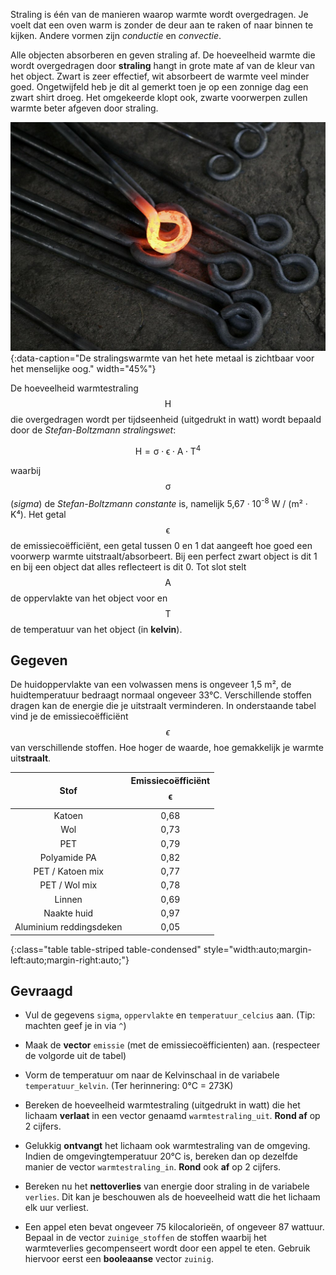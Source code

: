 Straling is één van de manieren waarop warmte wordt overgedragen. Je voelt dat een oven warm is zonder de deur aan te raken of naar binnen te kijken. Andere vormen zijn *conductie* en *convectie*.

Alle objecten absorberen en geven straling af. De hoeveelheid warmte die wordt overgedragen door **straling** hangt in grote mate af van de kleur van het object. Zwart is zeer effectief, wit absorbeert de warmte veel minder goed. Ongetwijfeld heb je dit al gemerkt toen je op een zonnige dag een zwart shirt droeg. Het omgekeerde klopt ook, zwarte voorwerpen zullen warmte beter afgeven door straling.

![De stralingswarmte van het hete metaal is zichtbaar voor het menselijke oog.](media/Hot_metalwork.jpg "Foto door Fir0002/Flagstaffotos op Wikimedia Commons."){:data-caption="De stralingswarmte van het hete metaal is zichtbaar voor het menselijke oog." width="45%"}

De hoeveelheid warmtestraling $$\mathsf{H}$$ die overgedragen wordt per tijdseenheid  (uitgedrukt in watt) wordt bepaald door de *Stefan-Boltzmann stralingswet*:

$$
    \mathsf{H = \sigma \cdot \epsilon \cdot A \cdot T^4}
$$

waarbij $$\mathsf{\sigma}$$ (*sigma*) de *Stefan-Boltzmann constante* is, namelijk 5,67 · 10<sup>-8</sup> W / (m² · K⁴). Het getal $$\mathsf{\epsilon}$$ de emissiecoëfficiënt, een getal tussen 0 en 1 dat aangeeft hoe goed een voorwerp warmte uitstraalt/absorbeert. Bij een perfect zwart object is dit 1 en bij een object dat alles reflecteert is dit 0. Tot slot stelt $$\mathsf{A}$$ de oppervlakte van het object voor en $$\mathsf{T}$$ de temperatuur van het object (in **kelvin**).

## Gegeven

De huidoppervlakte van een volwassen mens is ongeveer 1,5 m², de huidtemperatuur bedraagt normaal ongeveer 33°C. Verschillende stoffen dragen kan de energie die je uitstraalt verminderen. In onderstaande tabel vind je de emissiecoëfficiënt $$\epsilon$$ van verschillende stoffen. Hoe hoger de waarde, hoe gemakkelijk je warmte uit**straalt**. 

| Stof                    | Emissiecoëfficiënt $$\mathsf{\epsilon}$$ | 
|:-----------------------:|:----------:|
| Katoen                  | 0,68       |
| Wol                     | 0,73       |
| PET                     | 0,79       |
| Polyamide PA            | 0,82       |
| PET / Katoen mix        | 0,77       |
| PET / Wol mix           | 0,78       |
| Linnen                  | 0,69       |
| Naakte huid             | 0,97       |
| Aluminium reddingsdeken | 0,05       |
{:class="table table-striped table-condensed" style="width:auto;margin-left:auto;margin-right:auto;"}

## Gevraagd

- Vul de gegevens `sigma`, `oppervlakte` en `temperatuur_celcius` aan. (Tip: machten geef je in via `^`)

- Maak de **vector** `emissie` (met de emissiecoëfficienten) aan. (respecteer de volgorde uit de tabel)

- Vorm de temperatuur om naar de Kelvinschaal in de variabele `temperatuur_kelvin`. (Ter herinnering: 0°C = 273K)

- Bereken de hoeveelheid warmtestraling (uitgedrukt in watt) die het lichaam **verlaat** in een vector genaamd `warmtestraling_uit`. **Rond af** op 2 cijfers.

- Gelukkig **ontvangt** het lichaam ook warmtestraling van de omgeving. Indien de omgevingtemperatuur 20°C is, bereken dan op dezelfde manier de vector `warmtestraling_in`. **Rond** ook **af** op 2 cijfers.

- Bereken nu het **nettoverlies** van energie door straling in de variabele `verlies`. Dit kan je beschouwen als de hoeveelheid watt die het lichaam elk uur verliest.

- Een appel eten bevat ongeveer 75 kilocalorieën, of ongeveer 87 wattuur. Bepaal in de vector `zuinige_stoffen` de stoffen waarbij het warmteverlies gecompenseert wordt door een appel te eten. Gebruik hiervoor eerst een **booleaanse** vector `zuinig`. 